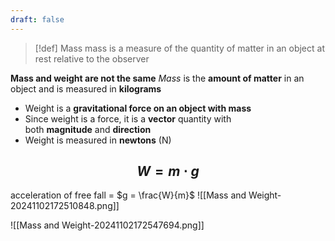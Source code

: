 ```yaml
---
draft: false
---
```

> [!def] Mass
> mass is a measure of the quantity of matter in an object at rest relative to the observer

**Mass and weight are not the same**
*Mass* is the **amount of matter** in an object and is measured in **kilograms**


- Weight is a **gravitational force on an object with mass**
- Since weight is a force, it is a **vector** quantity with both **magnitude** and **direction**
- Weight is measured in **newtons** (N)
## $$W = m\cdot g$$
acceleration of free fall = $g = \frac{W}{m}$
![[Mass and Weight-20241102172510848.png]]


![[Mass and Weight-20241102172547694.png]]


